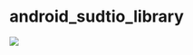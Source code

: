 # android_sudtio_library
[![](https://jitpack.io/v/wei120698598/android_sudtio_library.svg)](https://jitpack.io/#wei120698598/android_sudtio_library)
